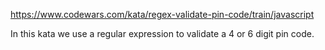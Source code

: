 https://www.codewars.com/kata/regex-validate-pin-code/train/javascript

In this kata we use a regular expression to validate a 4 or 6 digit pin code. 